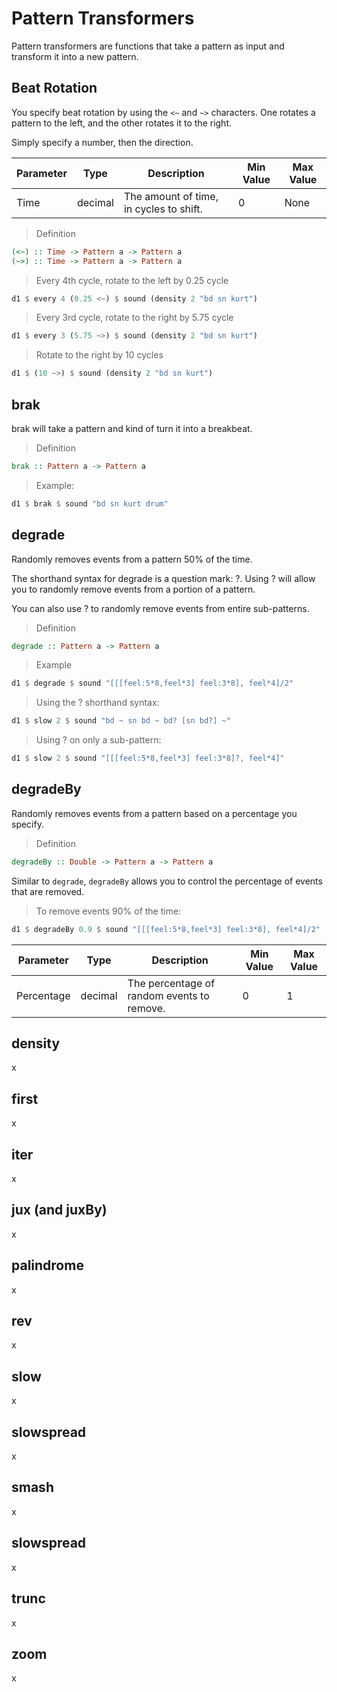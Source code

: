 # Pattern Transformers

Pattern transformers are functions that take a pattern as input and transform it into a new pattern.

## Beat Rotation

You specify beat rotation by using the <code>&lt;~</code> and <code>~&gt;</code>
characters. One rotates a pattern to the left, and the other rotates it to the
right.

Simply specify a number, then the direction.

Parameter | Type | Description | Min Value | Max Value
--------- | ---- | ----------- | --------- | ---------
Time | decimal | The amount of time, in cycles to shift. | 0 | None

> Definition

```haskell
(<~) :: Time -> Pattern a -> Pattern a
(~>) :: Time -> Pattern a -> Pattern a
```

> Every 4th cycle, rotate to the left by 0.25 cycle

```haskell
d1 $ every 4 (0.25 <~) $ sound (density 2 "bd sn kurt")
```

> Every 3rd cycle, rotate to the right by 5.75 cycle

```haskell
d1 $ every 3 (5.75 ~>) $ sound (density 2 "bd sn kurt")
```

> Rotate to the right by 10 cycles

```haskell
d1 $ (10 ~>) $ sound (density 2 "bd sn kurt")
```


## brak

brak will take a pattern and kind of turn it into a breakbeat.

> Definition

```haskell
brak :: Pattern a -> Pattern a
```

> Example:

```haskell
d1 $ brak $ sound "bd sn kurt drum"
```


## degrade

Randomly removes events from a pattern 50% of the time.

The shorthand syntax for degrade is a question mark: ?. Using ? will allow you
to randomly remove events from a portion of a pattern.

You can also use ? to randomly remove events from entire sub-patterns.

> Definition

```haskell
degrade :: Pattern a -> Pattern a
```

> Example

```haskell
d1 $ degrade $ sound "[[[feel:5*8,feel*3] feel:3*8], feel*4]/2"
```

> Using the ? shorthand syntax:

```haskell
d1 $ slow 2 $ sound "bd ~ sn bd ~ bd? [sn bd?] ~"
```

> Using ? on only a sub-pattern:

```haskell
d1 $ slow 2 $ sound "[[[feel:5*8,feel*3] feel:3*8]?, feel*4]"
```

## degradeBy

Randomly removes events from a pattern based on a percentage you specify.

> Definition

```haskell
degradeBy :: Double -> Pattern a -> Pattern a
```

Similar to `degrade`, `degradeBy` allows you to control the percentage of events that
are removed.

> To remove events 90% of the time:

```haskell
d1 $ degradeBy 0.9 $ sound "[[[feel:5*8,feel*3] feel:3*8], feel*4]/2"
```

Parameter | Type | Description | Min Value | Max Value
--------- | ---- | ----------- | --------- | ---------
Percentage | decimal | The percentage of random events to remove. | 0 | 1


## density

x

## first

x

## iter

x

## jux (and juxBy)

x

## palindrome

x

## rev

x

## slow

x

## slowspread

x

## smash

x

## slowspread

x

## trunc

x

## zoom

x
